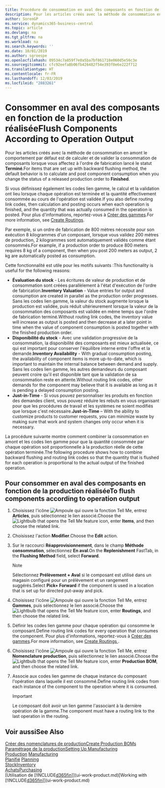 ```yaml
---
title: Procédure de consommation en aval des composants en fonction de la production réalisée | Microsoft Docs
description: Pour les articles créés avec la méthode de consommation en amont le comportement par défaut est de calculer et de valider la consommation de composants lorsque vous affectez à l'ordre de fabrication lancé le statut **Terminé**. Pour plus d'informations, voir Méthode consommation.
author: SorenGP
ms.service: dynamics365-business-central
ms.topic: article
ms.devlang: na
ms.tgt_pltfrm: na
ms.workload: na
ms.search.keywords: ''
ms.date: 10/01/2019
ms.author: sgroespe
ms.openlocfilehash: 09534c7a859f7e0a5ba7bf861718e060d5e56c3e
ms.sourcegitcommit: cfc92eefa8b06fb426482f54e393f0e6e222f712
ms.translationtype: HT
ms.contentlocale: fr-FR
ms.lasthandoff: 12/03/2019
ms.locfileid: "2883261"
---
```

# <a name="flush-components-according-to-operation-output"></a><span data-ttu-id="77f39-104">Consommer en aval des composants en fonction de la production réalisée</span><span class="sxs-lookup"><span data-stu-id="77f39-104">Flush Components According to Operation Output</span></span>
<span data-ttu-id="77f39-105">Pour les articles créés avec la méthode de consommation en amont le comportement par défaut est de calculer et de valider la consommation de composants lorsque vous affectez à l'ordre de fabrication lancé le statut **Terminé**.</span><span class="sxs-lookup"><span data-stu-id="77f39-105">For items that are set up with backward flushing method, the default behavior is to calculate and post component consumption when you change the status of a released production order to **Finished**.</span></span>  

<span data-ttu-id="77f39-106">Si vous définissez également les codes lien gamme, le calcul et la validation ont lieu lorsque chaque opération est terminée et la quantité effectivement consommée au cours de l'opération est validée.</span><span class="sxs-lookup"><span data-stu-id="77f39-106">If you also define routing link codes, then calculation and posting occurs when each operation is finished, and the quantity that was actually consumed in the operation is posted.</span></span> <span data-ttu-id="77f39-107">Pour plus d'informations, reportez-vous à [Créer des gammes](production-how-to-create-routings.md).</span><span class="sxs-lookup"><span data-stu-id="77f39-107">For more information, see [Create Routings](production-how-to-create-routings.md).</span></span>  

<span data-ttu-id="77f39-108">Par exemple, si un ordre de fabrication de 800 mètres nécessite pour son exécution 8 kilogrammes d'un composant, lorsque vous validez 200 mètres de production, 2 kilogrammes sont automatiquement validés comme étant consommés.</span><span class="sxs-lookup"><span data-stu-id="77f39-108">For example, if a production order to produce 800 meters requires 8 kg of a component, then when you post 200 meters as output, 2 kg are automatically posted as consumption.</span></span>  

<span data-ttu-id="77f39-109">Cette fonctionnalité est utile pour les motifs suivants :</span><span class="sxs-lookup"><span data-stu-id="77f39-109">This functionality is useful for the following reasons:</span></span>  

-   <span data-ttu-id="77f39-110">**Évaluation du stock** - Les écritures de valeur de production et de consommation sont créées parallèlement à l'état d'exécution de l'ordre de fabrication.</span><span class="sxs-lookup"><span data-stu-id="77f39-110">**Inventory Valuation** - Value entries for output and consumption are created in parallel as the production order progresses.</span></span> <span data-ttu-id="77f39-111">Sans les codes lien gamme, la valeur du stock augmente lorsque la production est validée, puis réduit ultérieurement lorsque la valeur de la consommation des composants est validée en même temps que l'ordre de fabrication terminé.</span><span class="sxs-lookup"><span data-stu-id="77f39-111">Without routing link codes, the inventory value will increase as output is posted and then decrease at a later point in time when the value of component consumption is posted together with the finished production order.</span></span>  
-   <span data-ttu-id="77f39-112">**Disponibilité du stock** - Avec une validation progressive de la consommation, la disponibilité des composants est mieux actualisée, ce qui est important pour conserver l'équilibre interne entre l'offre et la demande.</span><span class="sxs-lookup"><span data-stu-id="77f39-112">**Inventory Availability** - With gradual consumption posting, the availability of component items is more up-to-date, which is important to maintain the internal balance between demand and supply.</span></span> <span data-ttu-id="77f39-113">Sans les codes lien gamme, les autres demandeurs du composant peuvent croire qu'il est disponible tant que la validation de sa consommation reste en attente.</span><span class="sxs-lookup"><span data-stu-id="77f39-113">Without routing link codes, other demands for the component may believe that it is available as long as it is pending a delayed consumption posting.</span></span>  
-   <span data-ttu-id="77f39-114">**Just-in-Time** - Si vous pouvez personnaliser les produits en fonction des demandes client, vous pouvez réduire les rebuts en vous organisant pour que les procédures de travail et les systèmes ne soient modifiés que lorsque c'est nécessaire.</span><span class="sxs-lookup"><span data-stu-id="77f39-114">**Just-in-Time** – With the ability to customize products to customer requests, you can minimize waste by making sure that work and system changes only occur when it is necessary.</span></span>  

<span data-ttu-id="77f39-115">La procédure suivante montre comment combiner la consommation en amont et les codes lien gamme pour que la quantité consommée par chaque opération soit proportionnelle à la production réelle de cette opération terminée.</span><span class="sxs-lookup"><span data-stu-id="77f39-115">The following procedure shows how to combine backward flushing and routing link codes so that the quantity that is flushed for each operation is proportional to the actual output of the finished operation.</span></span>  

## <a name="to-flush-components-according-to-operation-output"></a><span data-ttu-id="77f39-116">Pour consommer en aval des composants en fonction de la production réalisée</span><span class="sxs-lookup"><span data-stu-id="77f39-116">To flush components according to operation output</span></span>  
1.  <span data-ttu-id="77f39-117">Choisissez l'icône ![Ampoule qui ouvre la fonction Tell Me](media/ui-search/search_small.png "Dites-moi ce que vous voulez faire"), entrez **Articles**, puis sélectionnez le lien associé.</span><span class="sxs-lookup"><span data-stu-id="77f39-117">Choose the ![Lightbulb that opens the Tell Me feature](media/ui-search/search_small.png "Tell me what you want to do") icon, enter **Items**, and then choose the related link.</span></span>  
2.  <span data-ttu-id="77f39-118">Choisissez l'action **Modifier**.</span><span class="sxs-lookup"><span data-stu-id="77f39-118">Choose the **Edit** action.</span></span>  
3.  <span data-ttu-id="77f39-119">Sur le raccourci **Réapprovisionnement**, dans le champ **Méthode consommation**, sélectionnez **En aval**.</span><span class="sxs-lookup"><span data-stu-id="77f39-119">On the **Replenishment** FastTab, in the **Flushing Method** field, select **Forward**.</span></span>  

    > [!NOTE]  
    >  <span data-ttu-id="77f39-120">Sélectionnez **Prélèvement + Aval** si le composant est utilisé dans un magasin configuré pour un prélèvement et un rangement suggérés.</span><span class="sxs-lookup"><span data-stu-id="77f39-120">Select **Pick+ Forward** if the component is used in a location that is set up for directed put-away and pick.</span></span>  

4.  <span data-ttu-id="77f39-121">Choisissez l'icône ![Ampoule qui ouvre la fonction Tell Me](media/ui-search/search_small.png "Dites-moi ce que vous voulez faire"), entrez **Gammes**, puis sélectionnez le lien associé.</span><span class="sxs-lookup"><span data-stu-id="77f39-121">Choose the ![Lightbulb that opens the Tell Me feature](media/ui-search/search_small.png "Tell me what you want to do") icon, enter **Routings**, and then choose the related link.</span></span>  
5.  <span data-ttu-id="77f39-122">Définir les codes lien gamme pour chaque opération qui consomme le composant.</span><span class="sxs-lookup"><span data-stu-id="77f39-122">Define routing link codes for every operation that consumes the component.</span></span> <span data-ttu-id="77f39-123">Pour plus d'informations, reportez-vous à [Créer des gammes](production-how-to-create-routings.md).</span><span class="sxs-lookup"><span data-stu-id="77f39-123">For more information, see [Create Routings ](production-how-to-create-routings.md).</span></span>  
6.  <span data-ttu-id="77f39-124">Choisissez l'icône ![Ampoule qui ouvre la fonction Tell Me](media/ui-search/search_small.png "Dites-moi ce que vous voulez faire"), entrez **Nomenclature production**, puis sélectionnez le lien associé.</span><span class="sxs-lookup"><span data-stu-id="77f39-124">Choose the ![Lightbulb that opens the Tell Me feature](media/ui-search/search_small.png "Tell me what you want to do") icon, enter **Production BOM**, and then choose the related link.</span></span>  
7.  <span data-ttu-id="77f39-125">Associe aux codes lien gamme de chaque instance du composant l'opération dans laquelle il est consommé.</span><span class="sxs-lookup"><span data-stu-id="77f39-125">Define routing link codes from each instance of the component to the operation where it is consumed.</span></span>

    > [!IMPORTANT]  
    >  <span data-ttu-id="77f39-126">Le composant doit avoir un lien gamme l'associant à la dernière opération de la gamme.</span><span class="sxs-lookup"><span data-stu-id="77f39-126">The component must have a routing link to the last operation in the routing.</span></span>  

## <a name="see-also"></a><span data-ttu-id="77f39-127">Voir aussi</span><span class="sxs-lookup"><span data-stu-id="77f39-127">See Also</span></span>  
[<span data-ttu-id="77f39-128">Créer des nomenclatures de production</span><span class="sxs-lookup"><span data-stu-id="77f39-128">Create Production BOMs</span></span>](production-how-to-create-production-boms.md)  
[<span data-ttu-id="77f39-129">Paramétrage de la production</span><span class="sxs-lookup"><span data-stu-id="77f39-129">Setting Up Manufacturing</span></span>](production-configure-production-processes.md)  
<span data-ttu-id="77f39-130">[Production](production-manage-manufacturing.md)  </span><span class="sxs-lookup"><span data-stu-id="77f39-130">[Manufacturing](production-manage-manufacturing.md)  </span></span>  
<span data-ttu-id="77f39-131">[Planifié](production-planning.md) </span><span class="sxs-lookup"><span data-stu-id="77f39-131">[Planning](production-planning.md) </span></span>  
[<span data-ttu-id="77f39-132">Stock</span><span class="sxs-lookup"><span data-stu-id="77f39-132">Inventory</span></span>](inventory-manage-inventory.md)  
[<span data-ttu-id="77f39-133">Achats</span><span class="sxs-lookup"><span data-stu-id="77f39-133">Purchasing</span></span>](purchasing-manage-purchasing.md)  
<span data-ttu-id="77f39-134">[Utilisation de [!INCLUDE[d365fin](includes/d365fin_md.md)]](ui-work-product.md)</span><span class="sxs-lookup"><span data-stu-id="77f39-134">[Working with [!INCLUDE[d365fin](includes/d365fin_md.md)]](ui-work-product.md)</span></span>
